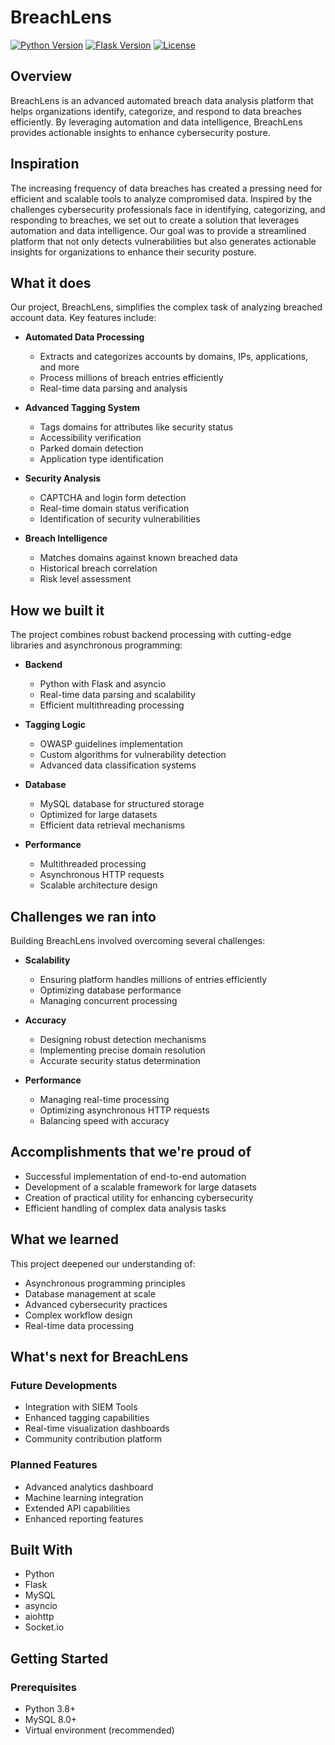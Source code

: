 # BreachLens

[![Python Version](https://img.shields.io/badge/python-3.8+-blue.svg)](https://www.python.org/downloads/)
[![Flask Version](https://img.shields.io/badge/flask-2.0+-green.svg)](https://flask.palletsprojects.com/)
[![License](https://img.shields.io/badge/license-MIT-blue.svg)](LICENSE)

## Overview

BreachLens is an advanced automated breach data analysis platform that helps organizations identify, categorize, and respond to data breaches efficiently. By leveraging automation and data intelligence, BreachLens provides actionable insights to enhance cybersecurity posture.

## Inspiration

The increasing frequency of data breaches has created a pressing need for efficient and scalable tools to analyze compromised data. Inspired by the challenges cybersecurity professionals face in identifying, categorizing, and responding to breaches, we set out to create a solution that leverages automation and data intelligence. Our goal was to provide a streamlined platform that not only detects vulnerabilities but also generates actionable insights for organizations to enhance their security posture.

## What it does

Our project, BreachLens, simplifies the complex task of analyzing breached account data. Key features include:

* **Automated Data Processing**
    * Extracts and categorizes accounts by domains, IPs, applications, and more
    * Process millions of breach entries efficiently
    * Real-time data parsing and analysis

* **Advanced Tagging System**
    * Tags domains for attributes like security status
    * Accessibility verification
    * Parked domain detection
    * Application type identification

* **Security Analysis**
    * CAPTCHA and login form detection
    * Real-time domain status verification
    * Identification of security vulnerabilities

* **Breach Intelligence**
    * Matches domains against known breached data
    * Historical breach correlation
    * Risk level assessment

## How we built it

The project combines robust backend processing with cutting-edge libraries and asynchronous programming:

* **Backend**
    * Python with Flask and asyncio
    * Real-time data parsing and scalability
    * Efficient multithreading processing

* **Tagging Logic**
    * OWASP guidelines implementation
    * Custom algorithms for vulnerability detection
    * Advanced data classification systems

* **Database**
    * MySQL database for structured storage
    * Optimized for large datasets
    * Efficient data retrieval mechanisms

* **Performance**
    * Multithreaded processing
    * Asynchronous HTTP requests
    * Scalable architecture design

## Challenges we ran into

Building BreachLens involved overcoming several challenges:

* **Scalability**
    * Ensuring platform handles millions of entries efficiently
    * Optimizing database performance
    * Managing concurrent processing

* **Accuracy**
    * Designing robust detection mechanisms
    * Implementing precise domain resolution
    * Accurate security status determination

* **Performance**
    * Managing real-time processing
    * Optimizing asynchronous HTTP requests
    * Balancing speed with accuracy

## Accomplishments that we're proud of

* Successful implementation of end-to-end automation
* Development of a scalable framework for large datasets
* Creation of practical utility for enhancing cybersecurity
* Efficient handling of complex data analysis tasks

## What we learned

This project deepened our understanding of:

* Asynchronous programming principles
* Database management at scale
* Advanced cybersecurity practices
* Complex workflow design
* Real-time data processing

## What's next for BreachLens

### Future Developments
* Integration with SIEM Tools
* Enhanced tagging capabilities
* Real-time visualization dashboards
* Community contribution platform

### Planned Features
* Advanced analytics dashboard
* Machine learning integration
* Extended API capabilities
* Enhanced reporting features

## Built With
* Python
* Flask
* MySQL
* asyncio
* aiohttp
* Socket.io

## Getting Started

### Prerequisites
* Python 3.8+
* MySQL 8.0+
* Virtual environment (recommended)
